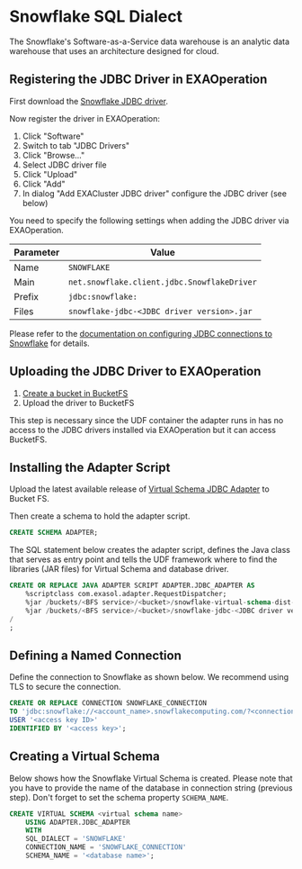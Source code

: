 # Snowflake SQL Dialect

The Snowflake's Software-as-a-Service data warehouse is an analytic data warehouse that uses an architecture designed for cloud.

## Registering the JDBC Driver in EXAOperation

First download the [Snowflake JDBC driver](https://repo1.maven.org/maven2/net/snowflake/snowflake-jdbc).

Now register the driver in EXAOperation:

1. Click "Software"
1. Switch to tab "JDBC Drivers"
1. Click "Browse..."
1. Select JDBC driver file
1. Click "Upload"
1. Click "Add"
1. In dialog "Add EXACluster JDBC driver" configure the JDBC driver (see below)

You need to specify the following settings when adding the JDBC driver via EXAOperation.

| Parameter | Value                                               |
|-----------|-----------------------------------------------------|
| Name      | `SNOWFLAKE`                                        |
| Main      | `net.snowflake.client.jdbc.SnowflakeDriver`    |
| Prefix    | `jdbc:snowflake:`                                 |
| Files     | `snowflake-jdbc-<JDBC driver version>.jar`     |

Please refer to the [documentation on configuring JDBC connections to Snowflake](https://docs.snowflake.com/en/user-guide/jdbc-configure.html) for details.

## Uploading the JDBC Driver to EXAOperation

1. [Create a bucket in BucketFS](https://docs.exasol.com/administration/on-premise/bucketfs/create_new_bucket_in_bucketfs_service.htm)
1. Upload the driver to BucketFS

This step is necessary since the UDF container the adapter runs in has no access to the JDBC drivers installed via EXAOperation but it can access BucketFS.

## Installing the Adapter Script

Upload the latest available release of [Virtual Schema JDBC Adapter](https://github.com/bjamshid/sn-virtual-schemas) to Bucket FS.

Then create a schema to hold the adapter script.

```sql
CREATE SCHEMA ADAPTER;
```

The SQL statement below creates the adapter script, defines the Java class that serves as entry point and tells the UDF framework where to find the libraries (JAR files) for Virtual Schema and database driver.

```sql
CREATE OR REPLACE JAVA ADAPTER SCRIPT ADAPTER.JDBC_ADAPTER AS
    %scriptclass com.exasol.adapter.RequestDispatcher;
    %jar /buckets/<BFS service>/<bucket>/snowflake-virtual-schema-dist-0.1.0.jar;
    %jar /buckets/<BFS service>/<bucket>/snowflake-jdbc-<JDBC driver version>.jar;
/
;
```

## Defining a Named Connection

Define the connection to Snowflake as shown below. We recommend using TLS to secure the connection.

```sql
CREATE OR REPLACE CONNECTION SNOWFLAKE_CONNECTION
TO 'jdbc:snowflake://<account_name>.snowflakecomputing.com/?<connection_params>'
USER '<access key ID>'
IDENTIFIED BY '<access key>';
```

## Creating a Virtual Schema

Below shows how the Snowflake Virtual Schema is created. Please note that you have to provide the name of the database in connection string (previous step). Don't forget to set the schema property `SCHEMA_NAME`.

```sql
CREATE VIRTUAL SCHEMA <virtual schema name>
    USING ADAPTER.JDBC_ADAPTER
    WITH
    SQL_DIALECT = 'SNOWFLAKE'
    CONNECTION_NAME = 'SNOWFLAKE_CONNECTION'
    SCHEMA_NAME = '<database name>';
```
